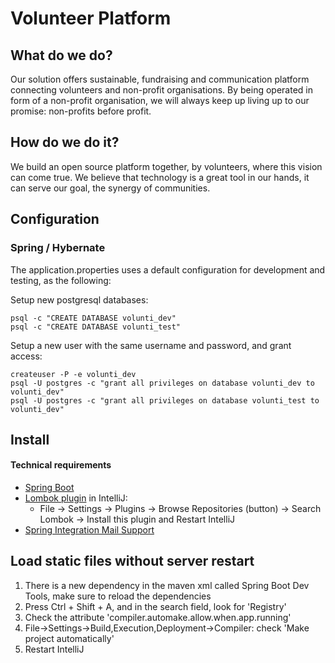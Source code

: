# Volunteer Platform


## What do we do?

Our solution offers sustainable, fundraising and communication platform connecting volunteers and non-profit organisations. By being operated in form of a non-profit organisation, we will always keep up living up to our promise: non-profits before profit. 

## How do we do it?

We build an open source platform together, by volunteers, where this vision can come true.
We believe that technology is a great tool in our hands, it can serve our goal, the synergy of communities.


## Configuration

### Spring / Hybernate

The application.properties uses a default configuration for development and testing, as the following:

Setup new postgresql databases:

```
psql -c "CREATE DATABASE volunti_dev"
psql -c "CREATE DATABASE volunti_test"
```

Setup a new user with the same username and password, and grant access:

```
createuser -P -e volunti_dev
psql -U postgres -c "grant all privileges on database volunti_dev to volunti_dev"
psql -U postgres -c "grant all privileges on database volunti_test to volunti_dev"
```

## Install

#### Technical requirements

- [Spring Boot](http://projects.spring.io/spring-boot/)
- [Lombok plugin](https://dzone.com/articles/tired-getters-and-setters) in IntelliJ:
    - File → Settings → Plugins → Browse Repositories (button) → Search Lombok → Install  this plugin and Restart IntelliJ 
- [Spring Integration Mail Support](http://docs.spring.io/spring-boot/docs/current/reference/html/boot-features-email.html)


## Load static files without server restart
1. There is a new dependency in the maven xml called Spring Boot Dev Tools, make sure to reload the dependencies
2. Press Ctrl + Shift + A, and in the search field, look for 'Registry'
3. Check the attribute 'compiler.automake.allow.when.app.running'
4. File->Settings->Build,Execution,Deployment->Compiler: check 'Make project automatically'
5. Restart IntelliJ
